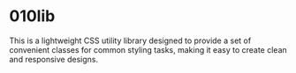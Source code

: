 # 010lib
This is a lightweight CSS utility library designed to provide a set of convenient classes for common styling tasks, making it easy to create clean and responsive designs.
